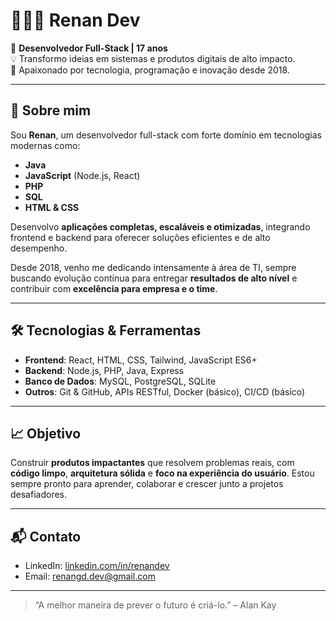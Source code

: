 # 🧑🏻‍💻 Renan Dev

🎯 **Desenvolvedor Full-Stack | 17 anos**  
💡 Transformo ideias em sistemas e produtos digitais de alto impacto.  
📍 Apaixonado por tecnologia, programação e inovação desde 2018.

---

## 🚀 Sobre mim

Sou **Renan**, um desenvolvedor full-stack com forte domínio em tecnologias modernas como:

- **Java**
- **JavaScript** (Node.js, React)
- **PHP**
- **SQL**
- **HTML & CSS**

Desenvolvo **aplicações completas, escaláveis e otimizadas**, integrando frontend e backend para oferecer soluções eficientes e de alto desempenho.

Desde 2018, venho me dedicando intensamente à área de TI, sempre buscando evolução contínua para entregar **resultados de alto nível** e contribuir com **excelência para empresa e o time**.

---

## 🛠️ Tecnologias & Ferramentas

- **Frontend**: React, HTML, CSS, Tailwind, JavaScript ES6+
- **Backend**: Node.js, PHP, Java, Express
- **Banco de Dados**: MySQL, PostgreSQL, SQLite
- **Outros**: Git & GitHub, APIs RESTful, Docker (básico), CI/CD (básico)

---

## 📈 Objetivo

Construir **produtos impactantes** que resolvem problemas reais, com **código limpo**, **arquitetura sólida** e **foco na experiência do usuário**. Estou sempre pronto para aprender, colaborar e crescer junto a projetos desafiadores.

---

## 📬 Contato

- LinkedIn: [linkedin.com/in/renandev](https://www.linkedin.com/in/renan-da-silva-rodrigues-b214a5360?lipi=urn%3Ali%3Apage%3Ad_flagship3_profile_view_base_contact_details%3Biuqxl6juQzS3zkgA687UOw%3D%3D)
- Email: [renangd.dev@gmail.com](mailto:renangd.dev@gmail.com)

---

> “A melhor maneira de prever o futuro é criá-lo.” – Alan Kay

